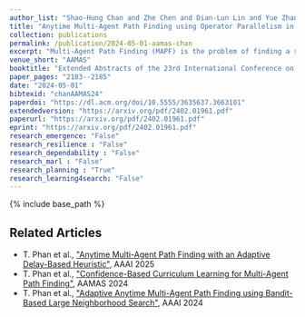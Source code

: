 ```yaml
---
author_list: "Shao-Hung Chan and Zhe Chen and Dian-Lun Lin and Yue Zhang and Daniel Harabor and Sven Koenig and Tsung-Wei Huang and Thomy Phan"
title: "Anytime Multi-Agent Path Finding using Operator Parallelism in Large Neighborhood Search"
collection: publications
permalink: /publication/2024-05-01-aamas-chan
excerpt: "Multi-Agent Path Finding (MAPF) is the problem of finding a set of collision-free paths for multiple agents in a shared environment while minimizing the sum of travel times. Since the MAPF problem is NP-hard to solve optimally, anytime algorithms are promising to quickly find a solution and keep optimizing it before interrupting. The current state-of-the-art anytime algorithm for MAPF is based on Large Neighborhood Search (LNS), called MAPF-LNS, which is a combinatorial search algorithm that iteratively destroys and repairs a subset of collision-free paths in order to optimize the sum of travel times. However, the destroy and repair operations in MAPF-LNS can be time-consuming, thus limiting the effectiveness due to fewer iterations and scalability w.r.t. the number of agents. In this paper, we propose Destroy-Repair Operation Parallelism for LNS (DROP-LNS), a parallel framework that performs multiple destroy and repair processes simultaneously to explore a larger searching space under a limited time budget. Unlike MAPF-LNS, DROP-LNS is able to exploit parallelized hardware to improve the solution quality. We extend DROP-LNS to two alternatives and conduct experimental evaluations to compare the performance. The results show that DROP-LNS significantly outperforms the state-of-the-art."
venue_short: "AAMAS"
booktitle: "Extended Abstracts of the 23rd International Conference on Autonomous Agents and MultiAgent Systems"
paper_pages: "2183--2185"
date: "2024-05-01"
bibtexid: "chanAAMAS24"
paperdoi: "https://dl.acm.org/doi/10.5555/3635637.3663101"
extendedversion: "https://arxiv.org/pdf/2402.01961.pdf"
paperurl: "https://arxiv.org/pdf/2402.01961.pdf"
eprint: "https://arxiv.org/pdf/2402.01961.pdf"
research_emergence: "False"
research_resilience : "False"
research_dependability : "False"
research_marl : "False"
research_planning : "True"
research_learning4search: "False"
---
```


{% include base_path %}

## Related Articles
- T. Phan et al., ["Anytime Multi-Agent Path Finding with an Adaptive Delay-Based Heuristic"](https://thomyphan.github.io/publication/2025-02-01-aaai-phan1), AAAI 2025
- T. Phan et al., ["Confidence-Based Curriculum Learning for Multi-Agent Path Finding"](https://thomyphan.github.io/publication/2024-05-01-aamas-phan), AAMAS 2024
- T. Phan et al., ["Adaptive Anytime Multi-Agent Path Finding using Bandit-Based Large Neighborhood Search"](https://thomyphan.github.io/publication/2024-02-01-aaai-phan), AAAI 2024
